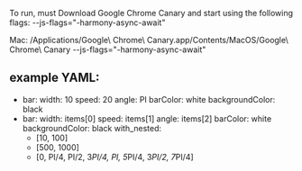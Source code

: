 To run, must Download Google Chrome Canary and start using the following flags: --js-flags="-harmony-async-await"

Mac:
/Applications/Google\ Chrome\ Canary.app/Contents/MacOS/Google\ Chrome\ Canary --js-flags="-harmony-async-await"

example YAML:
---
- bar:
    width: 10
    speed: 20
    angle: PI
    barColor: white
    backgroundColor: black
- bar:
    width: items[0]
    speed: items[1]
    angle: items[2]
    barColor: white
    backgroundColor: black
  with_nested:
    - [10, 100]
    - [500, 1000]
    - [0, PI/4, PI/2, 3*PI/4, PI, 5*PI/4, 3*PI/2, 7*PI/4]